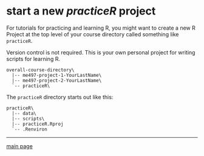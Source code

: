 
# start a new *practiceR* project

For tutorials for practicing and learning R, you might want to create a
new R Project at the top level of your course directory called something
like `practiceR`.

Version control is not required. This is your own personal project for
writing scripts for learning R.

    overall-course-directory\
      |-- me497-project-1-YourLastName\
      |-- me497-project-2-YourLastName\
      `-- practiceR\

The `practiceR` directory starts out like this:

    practiceR\  
      |-- data\
      |-- scripts\
      |-- practiceR.Rproj
      `-- .Renviron

-----

[main page](../README.md)
